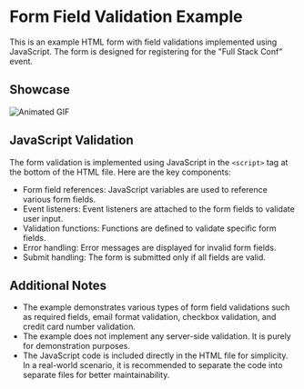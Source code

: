 # Form Field Validation Example

This is an example HTML form with field validations implemented using JavaScript. The form is designed for registering for the "Full Stack Conf" event.

## Showcase

![Animated GIF](./InteractiveFormExample.gif)

## JavaScript Validation

The form validation is implemented using JavaScript in the `<script>` tag at the bottom of the HTML file. Here are the key components:

- Form field references: JavaScript variables are used to reference various form fields.
- Event listeners: Event listeners are attached to the form fields to validate user input.
- Validation functions: Functions are defined to validate specific form fields.
- Error handling: Error messages are displayed for invalid form fields.
- Submit handling: The form is submitted only if all fields are valid.

## Additional Notes

- The example demonstrates various types of form field validations such as required fields, email format validation, checkbox validation, and credit card number validation.
- The example does not implement any server-side validation. It is purely for demonstration purposes.
- The JavaScript code is included directly in the HTML file for simplicity. In a real-world scenario, it is recommended to separate the code into separate files for better maintainability.
